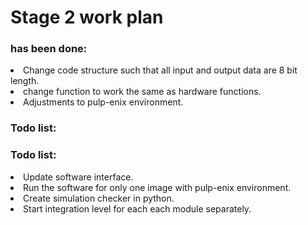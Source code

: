 
<h1> Stage 2 work plan</h1>

<h3>has been done:</h3>
<li> Change code structure such that all input and output data are 8 bit length. </li>
<li> change function to work the same as hardware functions. </li>
<li> Adjustments to pulp-enix environment. </li>
<h3>Todo list:</h3>
<p> 
<h3>Todo list:</h3>
<li> Update software interface.</li>
<li> Run the software for only one image with pulp-enix environment. </li>
<li> Create simulation checker in python.</li>
<li> Start integration level for each each module separately. </li>
</br>
</p>

